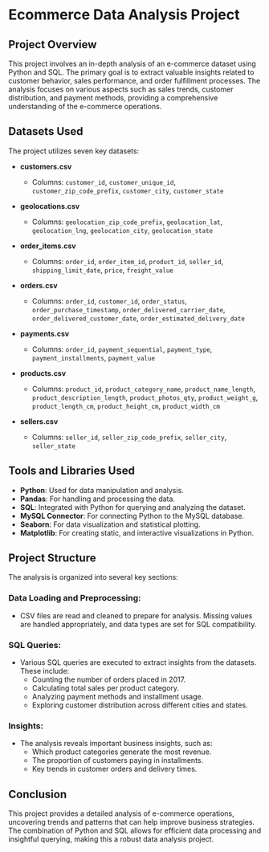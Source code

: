 # Ecommerce Data Analysis Project

## Project Overview
This project involves an in-depth analysis of an e-commerce dataset using Python and SQL. The primary goal is to extract valuable insights related to customer behavior, sales performance, and order fulfillment processes. The analysis focuses on various aspects such as sales trends, customer distribution, and payment methods, providing a comprehensive understanding of the e-commerce operations.

## Datasets Used
The project utilizes seven key datasets:

- **customers.csv**
  - Columns: `customer_id`, `customer_unique_id`, `customer_zip_code_prefix`, `customer_city`, `customer_state`
  
- **geolocations.csv**
  - Columns: `geolocation_zip_code_prefix`, `geolocation_lat`, `geolocation_lng`, `geolocation_city`, `geolocation_state`
  
- **order_items.csv**
  - Columns: `order_id`, `order_item_id`, `product_id`, `seller_id`, `shipping_limit_date`, `price`, `freight_value`
  
- **orders.csv**
  - Columns: `order_id`, `customer_id`, `order_status`, `order_purchase_timestamp`, `order_delivered_carrier_date`, `order_delivered_customer_date`, `order_estimated_delivery_date`
  
- **payments.csv**
  - Columns: `order_id`, `payment_sequential`, `payment_type`, `payment_installments`, `payment_value`
  
- **products.csv**
  - Columns: `product_id`, `product_category_name`, `product_name_length`, `product_description_length`, `product_photos_qty`, `product_weight_g`, `product_length_cm`, `product_height_cm`, `product_width_cm`
  
- **sellers.csv**
  - Columns: `seller_id`, `seller_zip_code_prefix`, `seller_city`, `seller_state`

## Tools and Libraries Used
- **Python**: Used for data manipulation and analysis.
- **Pandas**: For handling and processing the data.
- **SQL**: Integrated with Python for querying and analyzing the dataset.
- **MySQL Connector**: For connecting Python to the MySQL database.
- **Seaborn**: For data visualization and statistical plotting.
- **Matplotlib**: For creating static, and interactive visualizations in Python.

## Project Structure
The analysis is organized into several key sections:

### Data Loading and Preprocessing:
- CSV files are read and cleaned to prepare for analysis. Missing values are handled appropriately, and data types are set for SQL compatibility.

### SQL Queries:
- Various SQL queries are executed to extract insights from the datasets. These include:
  - Counting the number of orders placed in 2017.
  - Calculating total sales per product category.
  - Analyzing payment methods and installment usage.
  - Exploring customer distribution across different cities and states.

### Insights:
- The analysis reveals important business insights, such as:
  - Which product categories generate the most revenue.
  - The proportion of customers paying in installments.
  - Key trends in customer orders and delivery times.

## Conclusion
This project provides a detailed analysis of e-commerce operations, uncovering trends and patterns that can help improve business strategies. The combination of Python and SQL allows for efficient data processing and insightful querying, making this a robust data analysis project.
